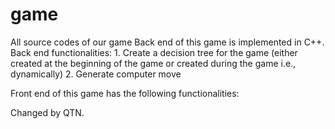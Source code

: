 # game
All source codes of our game
Back end of this game is implemented in C++. 
  Back end functionalities: 
    1. Create a decision tree for the game (either created at the beginning of the game or created during the game i.e., dynamically)
    2. Generate computer move

Front end of this game has the following functionalities:


Changed by QTN.
